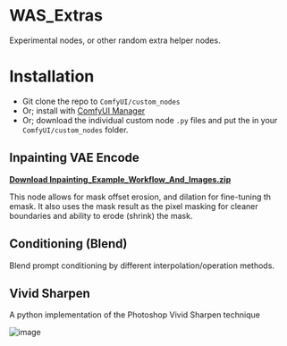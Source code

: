 # WAS_Extras
Experimental nodes, or other random extra helper nodes. 

# Installation

- Git clone the repo to `ComfyUI/custom_nodes`
- Or; install with [ComfyUI Manager](https://github.com/ltdrdata/ComfyUI-Manager)
- Or; download the individual custom node `.py` files and put the in your `ComfyUI/custom_nodes` folder.


## Inpainting VAE Encode
[**Download Inpainting_Example_Workflow_And_Images.zip**](https://github.com/WASasquatch/WAS_Extras/files/12719211/Inpainting_Example_Workflow_And_Images.zip)

This node allows for mask offset erosion, and dilation for fine-tuning th emask. It also uses the mask result as the pixel masking for cleaner boundaries and ability to erode (shrink) the mask. 

## Conditioning (Blend)
Blend prompt conditioning by different interpolation/operation methods. 

## Vivid Sharpen
A python implementation of the Photoshop Vivid Sharpen technique

![image](https://github.com/WASasquatch/WAS_Extras/assets/1151589/ebc3a81b-abf2-436e-aa2a-495522554c16)
